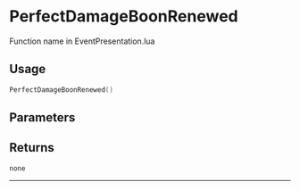 # PerfectDamageBoonRenewed
Function name in EventPresentation.lua
## Usage
```lua
PerfectDamageBoonRenewed()
```
## Parameters

## Returns
`none`

---